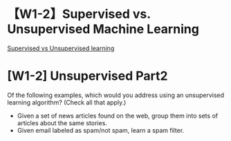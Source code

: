 # 【W1-2】Supervised vs. Unsupervised Machine Learning

[Supervised vs Unsupervised  learning](https://forms.office.com/r/Wd9m1apiqc)


# [W1-2] Unsupervised Part2

Of the following examples, which would you address using an unsupervised learning algorithm?  (Check all that apply.)

 - Given a set of news articles found on the web, group them into sets of articles about the same stories.
 - Given email labeled as spam/not spam, learn a spam filter.
